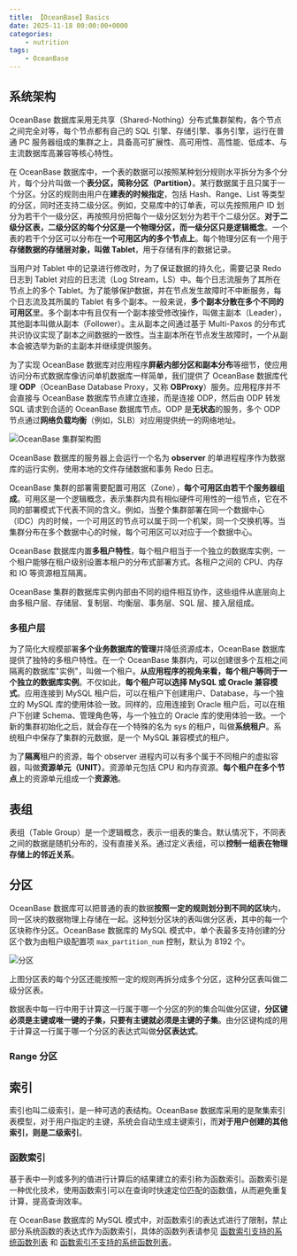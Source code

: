 ```yaml
---
title: 【OceanBase】Basics
date: 2025-11-18 00:00:00+0000
categories: 
    - nutrition
tags:
    - OceanBase
---
```


## 系统架构

OceanBase 数据库采用无共享（Shared-Nothing）分布式集群架构，各个节点之间完全对等，每个节点都有自己的 SQL 引擎、存储引擎、事务引擎，运行在普通 PC 服务器组成的集群之上，具备高可扩展性、高可用性、高性能、低成本、与主流数据库高兼容等核心特性。

在 OceanBase 数据库中，一个表的数据可以按照某种划分规则水平拆分为多个分片，每个分片叫做一个**表分区，简称分区（Partition）**。某行数据属于且只属于一个分区。分区的规则由用户在**建表的时候指定**，包括 Hash、Range、List 等类型的分区，同时还支持二级分区。例如，交易库中的订单表，可以先按照用户 ID 划分为若干个一级分区，再按照月份把每个一级分区划分为若干个二级分区。**对于二级分区表，二级分区的每个分区是一个物理分区，而一级分区只是逻辑概念**。一个表的若干个分区可以分布在**一个可用区内的多个节点上**。每个物理分区有一个用于**存储数据的存储层对象，叫做 Tablet**，用于存储有序的数据记录。

当用户对 Tablet 中的记录进行修改时，为了保证数据的持久化，需要记录 Redo 日志到 Tablet 对应的日志流（Log Stream，LS）中。每个日志流服务了其所在节点上的多个 Tablet。为了能够保护数据，并在节点发生故障时不中断服务，每个日志流及其所属的 Tablet 有多个副本。一般来说，**多个副本分散在多个不同的可用区**里。多个副本中有且仅有一个副本接受修改操作，叫做主副本（Leader），其他副本叫做从副本（Follower）。主从副本之间通过基于 Multi-Paxos 的分布式共识协议实现了副本之间数据的一致性。当主副本所在节点发生故障时，一个从副本会被选举为新的主副本并继续提供服务。

为了实现 OceanBase 数据库对应用程序**屏蔽内部分区和副本分布**等细节，使应用访问分布式数据库像访问单机数据库一样简单，我们提供了 OceanBase 数据库代理 **ODP**（OceanBase Database Proxy，又称 **OBProxy**）服务。应用程序并不会直接与 OceanBase 数据库节点建立连接，而是连接 ODP，然后由 ODP 转发 SQL 请求到合适的 OceanBase 数据库节点。ODP 是**无状态**的服务，多个 ODP 节点通过**网络负载均衡**（例如，SLB）对应用提供统一的网络地址。

![OceanBase 集群架构图](https://obbusiness-private.oss-cn-shanghai.aliyuncs.com/doc/img/observer-enterprise/V4.3.1/oceanbase-cluster-system-architecture.png)

OceanBase 数据库的服务器上会运行一个名为 **observer** 的单进程程序作为数据库的运行实例，使用本地的文件存储数据和事务 Redo 日志。

OceanBase 集群的部署需要配置可用区（Zone），**每个可用区由若干个服务器组成**。可用区是一个逻辑概念，表示集群内具有相似硬件可用性的一组节点，它在不同的部署模式下代表不同的含义。例如，当整个集群部署在同一个数据中心（IDC）内的时候，一个可用区的节点可以属于同一个机架，同一个交换机等。当集群分布在多个数据中心的时候，每个可用区可以对应于一个数据中心。

OceanBase 数据库内置**多租户特性**，每个租户相当于一个独立的数据库实例，一个租户能够在租户级别设置本租户的分布式部署方式。各租户之间的 CPU、内存和 IO 等资源相互隔离。

OceanBase 集群的数据库实例内部由不同的组件相互协作，这些组件从底层向上由多租户层、存储层、复制层、均衡层、事务层、SQL 层、接入层组成。

### 多租户层

为了简化大规模部署**多个业务数据库的管理**并降低资源成本，OceanBase 数据库提供了独特的多租户特性。在一个 OceanBase 集群内，可以创建很多个互相之间隔离的数据库"实例"，叫做一个租户。**从应用程序的视角来看，每个租户等同于一个独立的数据库实例**。不仅如此，**每个租户可以选择 MySQL 或 Oracle 兼容模式**。应用连接到 MySQL 租户后，可以在租户下创建用户、Database，与一个独立的 MySQL 库的使用体验一致。同样的，应用连接到 Oracle 租户后，可以在租户下创建 Schema、管理角色等，与一个独立的 Oracle 库的使用体验一致。一个新的集群初始化之后，就会存在一个特殊的名为 sys 的租户，叫做**系统租户**。系统租户中保存了集群的元数据，是一个 MySQL 兼容模式的租户。

为了**隔离**租户的资源，每个 observer 进程内可以有多个属于不同租户的虚拟容器，叫做**资源单元（UNIT）**。资源单元包括 CPU 和内存资源。**每个租户在多个节点**上的资源单元组成一个**资源池**。

## 表组

表组（Table Group）是一个逻辑概念，表示一组表的集合。默认情况下，不同表之间的数据是随机分布的，没有直接关系。通过定义表组，可以**控制一组表在物理存储上的邻近关系**。

## 分区

OceanBase 数据库可以把普通的表的数据**按照一定的规则划分到不同的区块**内，同一区块的数据物理上存储在一起。这种划分区块的表叫做分区表，其中的每一个区块称作分区。OceanBase 数据库的 MySQL 模式中，单个表最多支持创建的分区个数为由租户级配置项 `max_partition_num` 控制，默认为 8192 个。

![分区](https://obbusiness-private.oss-cn-shanghai.aliyuncs.com/doc/img/observer-enterprise/V4.2.1/database-object-management/partition.png)

上图分区表的每个分区还能按照一定的规则再拆分成多个分区，这种分区表叫做二级分区表。

数据表中每一行中用于计算这一行属于哪一个分区的列的集合叫做分区键，**分区键必须是主键或唯一键的子集，只要有主键就必须是主键的子集**。由分区键构成的用于计算这一行属于哪一个分区的表达式叫做**分区表达式**。

### Range 分区



## 索引

索引也叫二级索引，是一种可选的表结构。OceanBase 数据库采用的是聚集索引表模型，对于用户指定的主键，系统会自动生成主键索引，而**对于用户创建的其他索引，则是二级索引**。

### 函数索引

基于表中一列或多列的值进行计算后的结果建立的索引称为函数索引。函数索引是一种优化技术，使用函数索引可以在查询时快速定位匹配的函数值，从而避免重复计算，提高查询效率。

在 OceanBase 数据库的 MySQL 模式中，对函数索引的表达式进行了限制，禁止部分系统函数的表达式作为函数索引，具体的函数列表请参见 [函数索引支持的系统函数列表](https://www.oceanbase.com/docs/common-oceanbase-database-cn-1000000001576030) 和 [函数索引不支持的系统函数列表](https://www.oceanbase.com/docs/common-oceanbase-database-cn-1000000001576028)。

